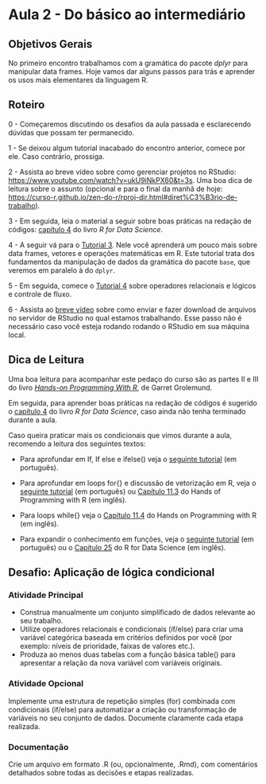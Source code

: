 # Aula 2 - Do básico ao intermediário

## Objetivos Gerais

No primeiro encontro trabalhamos com a gramática do pacote *dplyr* para manipular data frames. Hoje vamos dar alguns passos para trás e aprender os usos mais elementares da linguagem R.

## Roteiro

<!--- 0 - Às 13h30 faremos um encontro virtual (via Teams) para falarmos dos objetivos de hoje e tirarmos dúvidas que possam ter ficado da aula anterior. --->

0 -  Começaremos discutindo os desafios da aula passada e esclarecendo dúvidas que possam ter permanecido.

1 - Se deixou algum tutorial inacabado do encontro anterior, comece por ele. Caso contrário, prossiga.

2 - Assista ao breve vídeo sobre como gerenciar projetos no RStudio: <https://www.youtube.com/watch?v=ukU9iNkPX60&t=3s>. Uma boa dica de leitura sobre o assunto (opcional e para o final da manhã de hoje: <https://curso-r.github.io/zen-do-r/rproj-dir.html#diret%C3%B3rio-de-trabalho>).

<!--- 3 - Em seguida, os dois materiais a seguir sobre boas práticas na redação de códigos: (i) a [seção 1.5](http://electionsbr.com/livro/introducao-ao-r.html#criando-objetos) do livro *Usando R: um guia para cientistas políticos*; e o [capítulo 4](https://r4ds.had.co.nz/workflow-basics.html) do livro *R for Data Science*. --->

3 - Em seguida, leia o material a seguir sobre boas práticas na redação de códigos: [capítulo 4](https://r4ds.had.co.nz/workflow-basics.html) do livro *R for Data Science*.

4 - A seguir vá para o [Tutorial 3](/tutorial/tutorial-03.md). Nele você aprenderá um pouco mais sobre data frames, vetores e operações matemáticas em R. Este tutorial trata dos fundamentos da manipulação de dados da gramática do pacote `base`, que veremos em paralelo à do `dplyr`.

<!--- 5 - Vamos fazer um *check point* do aprendizado até aqui e tratar das dúvidas coletivamente no meio do nosso horário, na sala do Teams. Se você não tiver dúvidas e preferir seguir trabalhando de forma autônoma, vá em frente!--->

5 - Em seguida, comece o [Tutorial 4](/tutorial/tutorial-04.md) sobre operadores relacionais e lógicos e controle de fluxo.

6 - Assista ao [breve vídeo](https://www.youtube.com/watch?v=IRjLs5P5A9c) sobre como enviar e fazer download de arquivos no servidor de RStudio no qual estamos trabalhando. Esse passo não é necessário caso você esteja rodando rodando o RStudio em sua máquina local.

<!--- 8 - Como no 1º encontro, ao final, faremos uma nova conversa coletiva na sala do Teams. --->

## Dica de Leitura

Uma boa leitura para acompanhar este pedaço do curso são as partes II e III do livro [*Hands-on Programming With R*](https://rstudio-education.github.io/hopr/), de Garret Grolemund.

Em seguida, para aprender boas práticas na redação de códigos é sugerido o [capítulo 4](https://r4ds.had.co.nz/workflow-basics.html) do livro *R for Data Science*, caso ainda não tenha terminado durante a aula.

Caso queira praticar mais os condicionais que vimos durante a aula, recomendo a leitura dos seguintes textos:
   
   - Para aprofundar em If, If else e ìfelse() veja o [seguinte tutorial](https://analisereal.com/2016/03/02/programacao-no-r-if-if-else-e-ifelse-2/) (em português).

   - Para aprofundar em loops for{} e discussão de vetorização em R, veja o [seguinte tutorial](https://analisereal.com/2016/02/27/loops-no-r-usando-o-for-2/) (em português) ou [Capítulo 11.3](https://rstudio-education.github.io/hopr/loops.html#for-loops) do Hands of Programming with R (em inglês).

   - Para loops while{} veja o [Capítulo 11.4](https://rstudio-education.github.io/hopr/loops.html#while-loops) do Hands on Programming with R (em inglês).
   - Para expandir o conhecimento em funções, veja o [seguinte tutorial](https://analisereal.com/2015/04/04/funcoes-definicao-argumentos-e-operadores-binarios/) (em português) ou o  [Capítulo 25](https://r4ds.hadley.nz/functions.html) do R for Data Science (em inglês).


## Desafio: Aplicação de lógica condicional


### Atividade Principal

   - Construa manualmente um conjunto simplificado de dados relevante ao seu trabalho.
   - Utilize operadores relacionais e condicionais (if/else) para criar uma variável categórica baseada em critérios definidos por você (por exemplo: níveis de prioridade, faixas de valores etc.).
   - Produza ao menos duas tabelas com a função básica table() para apresentar a relação da nova variável com variáveis originais.

### Atividade Opcional

Implemente uma estrutura de repetição simples (for) combinada com condicionais (if/else) para automatizar a criação ou transformação de variáveis no seu conjunto de dados. Documente claramente cada etapa realizada.

### Documentação
Crie um arquivo em formato .R (ou, opcionalmente, .Rmd), com comentários detalhados sobre todas as decisões e etapas realizadas.


